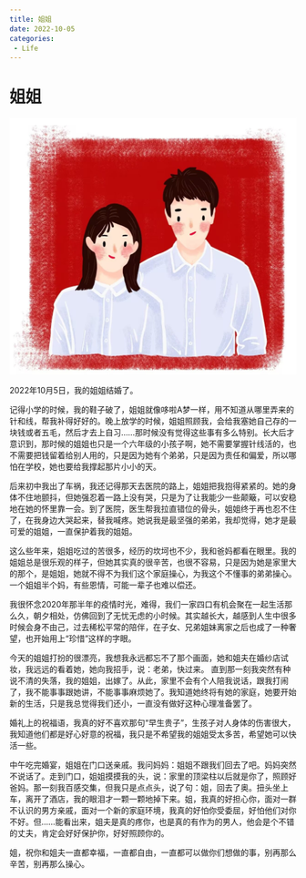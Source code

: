 ```yaml
---
title: 姐姐
date: 2022-10-05
categories:
 - Life
---
```



# 姐姐

![img](./assets/jj.jpeg)

2022年10月5日，我的姐姐结婚了。 

记得小学的时候，我的鞋子破了，姐姐就像哆啦A梦一样，用不知道从哪里弄来的针和线，帮我补得好好的。晚上放学的时候，姐姐照顾我，会给我塞她自己存的一块钱或者五毛，然后才去上自习……那时候没有觉得这些事有多么特别。长大后才意识到，那时候的姐姐也只是一个六年级的小孩子啊，她不需要掌握针线活的，也不需要把钱留着给别人用的，只是因为她有个弟弟，只是因为责任和偏爱，所以哪怕在学校，她也要给我撑起那片小小的天。 

后来初中我出了车祸，我还记得那天去医院的路上，姐姐把我抱得紧紧的。她的身体不住地颤抖，但她强忍着一路上没有哭，只是为了让我能少一些颠簸，可以安稳地在她的怀里靠一会。到了医院，医生帮我拉直错位的骨头，姐姐终于再也忍不住了，在我身边大哭起来，替我喊疼。她说我是最坚强的弟弟，我却觉得，她才是最可爱的姐姐，一直保护着我的姐姐。 

这么些年来，姐姐吃过的苦很多，经历的坎坷也不少，我和爸妈都看在眼里。我的姐姐总是很乐观的样子，但她其实真的很辛苦，也很不容易，只是因为她是家里大的那个，是姐姐，她就不得不为我们这个家庭操心，为我这个不懂事的弟弟操心。一个姐姐半个妈，有些恩情，可能一辈子也难以偿还。 

我很怀念2020年那半年的疫情时光，难得，我们一家四口有机会聚在一起生活那么久，朝夕相处，仿佛回到了无忧无虑的小时候。其实越长大，越感到人生中很多时候会身不由己，过去稀松平常的陪伴，在子女、兄弟姐妹离家之后也成了一种奢望，也开始用上“珍惜”这样的字眼。 

今天的姐姐打扮的很漂亮，我想我永远都忘不了那个画面，她和姐夫在婚纱店试妆，我远远的看着她，她向我招手，说：老弟，快过来。 直到那一刻我突然有种说不清的失落，我的姐姐，出嫁了。从此，家里不会有个人陪我说话，跟我打闹了，我不能事事跟她讲，不能事事麻烦她了。我知道她终将有她的家庭，她要开始新的生活，只是我总觉得我们还小，一直没有做好这种心理准备罢了。 

婚礼上的祝福语，我真的好不喜欢那句“早生贵子”，生孩子对人身体的伤害很大，我知道他们都是好心好意的祝福，我只是不希望我的姐姐受太多苦，希望她可以快活一些。 

中午吃完婚宴，姐姐在门口送亲戚。我问妈妈：姐姐不跟我们回去了吧。妈妈突然不说话了。走到门口，姐姐摸摸我的头，说：家里的顶梁柱以后就是你了，照顾好爸妈。那一刻我百感交集，但我只是点点头，说了句：姐，回去了奥。扭头坐上车，离开了酒店，我的眼泪才一颗一颗地掉下来。姐，我真的好担心你，面对一群不认识的男方亲戚，面对一个新的家庭环境，我真的好怕你受委屈，好怕他们对你不好。但……能看出来，姐夫是真的疼你，也是真的有作为的男人，他会是个不错的丈夫，肯定会好好保护你，好好照顾你的。 

姐，祝你和姐夫一直都幸福，一直都自由，一直都可以做你们想做的事，别再那么辛苦，别再那么操心。

